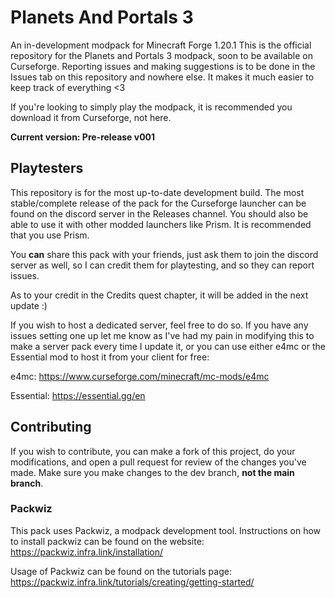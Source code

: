 # Planets And Portals 3
An in-development modpack for Minecraft Forge 1.20.1
This is the official repository for the Planets and Portals 3 modpack, soon to be available on Curseforge. Reporting issues and making suggestions is to be done in the Issues tab on this repository and nowhere else. It makes it much easier to keep track of everything <3

If you're looking to simply play the modpack, it is recommended you download it from Curseforge, not here.

**Current version: Pre-release v001**

## Playtesters
This repository is for the most up-to-date development build. The most stable/complete release of the pack for the Curseforge launcher can be found on the discord server in the Releases channel. You should also be able to use it with other modded launchers like Prism. It is recommended that you use Prism.

You **can** share this pack with your friends, just ask them to join the discord server as well, so I can credit them for playtesting, and so they can report issues.

As to your credit in the Credits quest chapter, it will be added in the next update :)

If you wish to host a dedicated server, feel free to do so. If you have any issues setting one up let me know as I've had my pain in modifying this to make a server pack every time I update it, or you can use either e4mc or the Essential mod to host it from your client for free:

e4mc:
https://www.curseforge.com/minecraft/mc-mods/e4mc

Essential:
https://essential.gg/en

## Contributing
If you wish to contribute, you can make a fork of this project, do your modifications, and open a pull request for review of the changes you've made. Make sure you make changes to the dev branch, **not the main branch**.

### Packwiz
This pack uses Packwiz, a modpack development tool. Instructions on how to install packwiz can be found on the website: https://packwiz.infra.link/installation/

Usage of Packwiz can be found on the tutorials page: https://packwiz.infra.link/tutorials/creating/getting-started/
